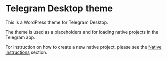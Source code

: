 # Telegram Desktop theme

This is a WordPress theme for Telegram Desktop.

The theme is used as a placeholders and for loading native projects in the Telegram app.

For instruction on how to create a new native project, please see the [Native instructions](templates/native/README.md) section.

